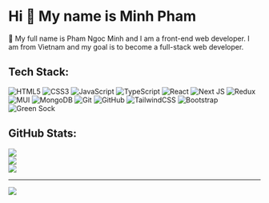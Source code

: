 <h1>Hi 👋 My name is Minh Pham</h1>
<p>👨 My full name is Pham Ngoc Minh and I am a front-end web developer. I am from Vietnam and my goal is to become a full-stack web developer.</p>





## Tech Stack:
 ![HTML5](https://img.shields.io/badge/html5-%23E34F26.svg?style=for-the-badge&logo=html5&logoColor=white) ![CSS3](https://img.shields.io/badge/css3-%231572B6.svg?style=for-the-badge&logo=css3&logoColor=white) ![JavaScript](https://img.shields.io/badge/javascript-%23323330.svg?style=for-the-badge&logo=javascript&logoColor=%23F7DF1E) ![TypeScript](https://img.shields.io/badge/typescript-%23007ACC.svg?style=for-the-badge&logo=typescript&logoColor=white) ![React](https://img.shields.io/badge/react-%2320232a.svg?style=for-the-badge&logo=react&logoColor=%2361DAFB) ![Next JS](https://img.shields.io/badge/Next-black?style=for-the-badge&logo=next.js&logoColor=white)  ![Redux](https://img.shields.io/badge/redux-%23593d88.svg?style=for-the-badge&logo=redux&logoColor=white) ![MUI](https://img.shields.io/badge/MUI-%230081CB.svg?style=for-the-badge&logo=mui&logoColor=white)   ![MongoDB](https://img.shields.io/badge/MongoDB-%234ea94b.svg?style=for-the-badge&logo=mongodb&logoColor=white) ![Git](https://img.shields.io/badge/git-%23F05033.svg?style=for-the-badge&logo=git&logoColor=white) ![GitHub](https://img.shields.io/badge/github-%23121011.svg?style=for-the-badge&logo=github&logoColor=white)  ![TailwindCSS](https://img.shields.io/badge/tailwindcss-%2338B2AC.svg?style=for-the-badge&logo=tailwind-css&logoColor=white) ![Bootstrap](https://img.shields.io/badge/bootstrap-%238511FA.svg?style=for-the-badge&logo=bootstrap&logoColor=white) ![Green Sock](https://img.shields.io/badge/green%20sock-88CE02?style=for-the-badge&logo=greensock&logoColor=white)

<!-- ## Socials:
[![Facebook](https://img.shields.io/badge/Facebook-%231877F2.svg?logo=Facebook&logoColor=white)](https://facebook.com/https://www.facebook.com/minh.pham.266142) [![LinkedIn](https://img.shields.io/badge/LinkedIn-%230077B5.svg?logo=linkedin&logoColor=white)](https://linkedin.com/in/https://www.linkedin.com/in/ng%E1%BB%8Dc-minh-ph%E1%BA%A1m-854312374/) [![email](https://img.shields.io/badge/Email-D14836?logo=gmail&logoColor=white)](mailto:phamngocminh10122001@gmail.com) -->

## GitHub Stats:
![](https://github-readme-stats.vercel.app/api?username=NgocMinh10122001&theme=dark&hide_border=false&include_all_commits=false&count_private=false)<br/>
![](https://nirzak-streak-stats.vercel.app/?user=NgocMinh10122001&theme=dark&hide_border=false)<br/>
![](https://github-readme-stats.vercel.app/api/top-langs/?username=NgocMinh10122001&theme=dark&hide_border=false&include_all_commits=false&count_private=false&layout=compact)

---
[![](https://visitcount.itsvg.in/api?id=NgocMinh10122001&icon=0&color=0)](https://visitcount.itsvg.in)

<!-- Proudly created with GPRM ( https://gprm.itsvg.in ) -->
